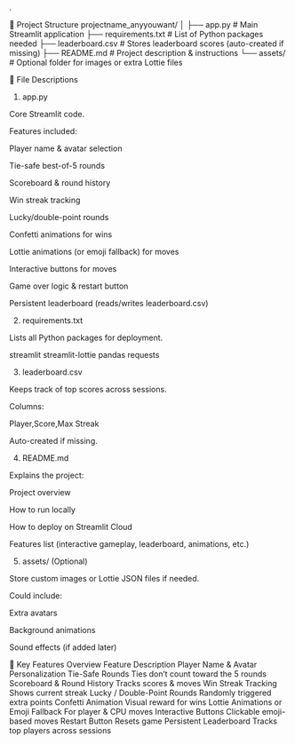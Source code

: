 .

📁 Project Structure
projectname_anyyouwant/
│
├── app.py                 # Main Streamlit application
├── requirements.txt       # List of Python packages needed
├── leaderboard.csv        # Stores leaderboard scores (auto-created if missing)
├── README.md              # Project description & instructions
└── assets/                # Optional folder for images or extra Lottie files

📌 File Descriptions
1. app.py

Core Streamlit code.

Features included:

Player name & avatar selection

Tie-safe best-of-5 rounds

Scoreboard & round history

Win streak tracking

Lucky/double-point rounds

Confetti animations for wins

Lottie animations (or emoji fallback) for moves

Interactive buttons for moves

Game over logic & restart button

Persistent leaderboard (reads/writes leaderboard.csv)

2. requirements.txt

Lists all Python packages for deployment.

streamlit
streamlit-lottie
pandas
requests

3. leaderboard.csv

Keeps track of top scores across sessions.

Columns:

Player,Score,Max Streak


Auto-created if missing.

4. README.md

Explains the project:

Project overview

How to run locally

How to deploy on Streamlit Cloud

Features list (interactive gameplay, leaderboard, animations, etc.)

5. assets/ (Optional)

Store custom images or Lottie JSON files if needed.

Could include:

Extra avatars

Background animations

Sound effects (if added later)

📌 Key Features Overview
Feature	Description
Player Name & Avatar	Personalization
Tie-Safe Rounds	Ties don’t count toward the 5 rounds
Scoreboard & Round History	Tracks scores & moves
Win Streak Tracking	Shows current streak
Lucky / Double-Point Rounds	Randomly triggered extra points
Confetti Animation	Visual reward for wins
Lottie Animations or Emoji Fallback	For player & CPU moves
Interactive Buttons	Clickable emoji-based moves
Restart Button	Resets game
Persistent Leaderboard	Tracks top players across sessions

